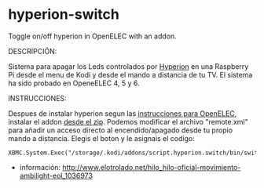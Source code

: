 
hyperion-switch
========

Toggle on/off hyperion in OpenELEC with an addon.



DESCRIPCIÓN:

Sistema para apagar los Leds controlados por [Hyperion](https://github.com/tvdzwan/hyperion) en una Raspberry Pi desde el menu de Kodi y desde el mando a distancia de tu TV.
El sistema ha sido probado en OpeneELEC 4, 5 y 6.

INSTRUCCIONES:

Despues de instalar hyperion segun las [instrucciones para OpenELEC](https://github.com/tvdzwan/hyperion/wiki/Installation-on-RPi-with-OpenELEC), instalar el addon [desde el zip](https://github.com/bite-your-idols/script.hyperion.switch/archive/master.zip).
Podemos modificar el archivo "remote.xml" para añadir un acceso directo al encendido/apagado desde tu propio mando a distancia. Elegis el boton y le asignais el codigo:
```
XBMC.System.Exec("/storage/.kodi/addons/script.hyperion.switch/bin/switch.sh")`
```

+ información: http://www.elotrolado.net/hilo_hilo-oficial-movimiento-ambilight-eol_1036973
